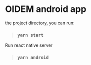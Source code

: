 # OIDEM android app

the project directory, you can run:
> ### `yarn start`

Run react native server
> ### `yarn android`
